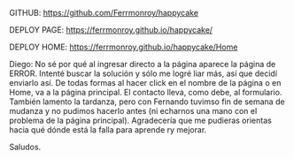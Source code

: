 GITHUB: https://github.com/Ferrmonroy/happycake



DEPLOY PAGE: https://ferrmonroy.github.io/happycake/


DEPLOY HOME: https://ferrmonroy.github.io/happycake/Home



Diego: No sé por qué al ingresar directo a la página aparece la página de ERROR. Intenté buscar la solución y sólo me logré liar más, así que decidí enviarlo así. De todas formas al hacer click en el nombre de la página o en Home, va a la página principal. El contacto lleva, como debe, al formulario.
También lamento la tardanza, pero con Fernando tuvimso fin de semana de mudanza y no pudimos hacerlo antes (ni echarnos una mano con el problema de la página principal). Agradecería que me pudieras orientas hacia qué dónde está la falla para aprende ry mejorar.


Saludos.
